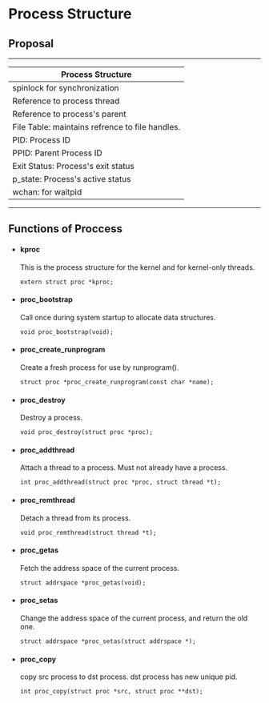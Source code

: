 # Process Structure


## Proposal

---------------------------------------------------------
|Process Structure                                      |
|-------------------------------------------------------|
|   spinlock for synchronization                        |
|   Reference to process thread                         |
|   Reference to process's parent                       |
|   File Table: maintains refrence to file handles.     |
|   PID: Process ID                                     |
|   PPID: Parent Process ID                             |
|   Exit Status: Process's exit status                  |
|   p_state: Process's active status                    |
|   wchan: for waitpid                                  |
---------------------------------------------------------


## Functions of Proccess


-   #### kproc
    This is the process structure for the kernel and for kernel-only threads.

    `extern struct proc *kproc;`


-   #### proc_bootstrap
    Call once during system startup to allocate data structures.

    `void proc_bootstrap(void);`

-   #### proc_create_runprogram
    Create a fresh process for use by runprogram().

    `struct proc *proc_create_runprogram(const char *name);`

-   #### proc_destroy
    Destroy a process.

    `void proc_destroy(struct proc *proc);`

-   #### proc_addthread
    Attach a thread to a process. Must not already have a process.

    `int proc_addthread(struct proc *proc, struct thread *t);`

-   #### proc_remthread
    Detach a thread from its process.

    `void proc_remthread(struct thread *t);`

-   #### proc_getas
    Fetch the address space of the current process.

    `struct addrspace *proc_getas(void);`

-   #### proc_setas
    Change the address space of the current process, and return the old one.

    `struct addrspace *proc_setas(struct addrspace *);`

-   #### proc_copy
    copy src process to dst process. dst process has new unique pid.

    `int proc_copy(struct proc *src, struct proc **dst);`


